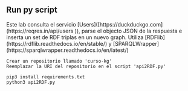 ## Run py script
<p>Este lab consulta el servicio [Users]([https://duckduckgo.com](https://reqres.in/api/users )), parse el objecto JSON de la respuesta e inserta un set de RDF triplas en un nuevo graph. Utiliza [RDFlib](https://rdflib.readthedocs.io/en/stable/) y [SPARQLWrapper](https://sparqlwrapper.readthedocs.io/en/latest/)</p>

```
Crear un repositorio llamado 'curso-kg'
Reemplazar la URI del repositorio en el script 'api2RDF.py'

pip3 install requirements.txt
python3 api2RDF.py
```

